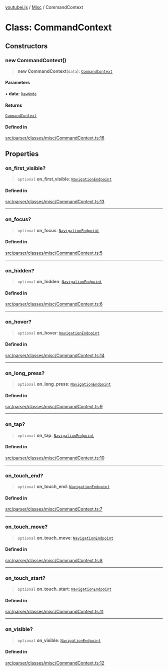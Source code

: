 [youtubei.js](../../../README.md) / [Misc](../README.md) / CommandContext

# Class: CommandContext

## Constructors

### new CommandContext()

> **new CommandContext**(`data`): [`CommandContext`](CommandContext.md)

#### Parameters

• **data**: [`RawNode`](../../APIResponseTypes/type-aliases/RawNode.md)

#### Returns

[`CommandContext`](CommandContext.md)

#### Defined in

[src/parser/classes/misc/CommandContext.ts:16](https://github.com/LuanRT/YouTube.js/blob/e1650e12979e68b9546bc63989f86b651960a10a/src/parser/classes/misc/CommandContext.ts#L16)

## Properties

### on\_first\_visible?

> `optional` **on\_first\_visible**: [`NavigationEndpoint`](../../YTNodes/classes/NavigationEndpoint.md)

#### Defined in

[src/parser/classes/misc/CommandContext.ts:13](https://github.com/LuanRT/YouTube.js/blob/e1650e12979e68b9546bc63989f86b651960a10a/src/parser/classes/misc/CommandContext.ts#L13)

***

### on\_focus?

> `optional` **on\_focus**: [`NavigationEndpoint`](../../YTNodes/classes/NavigationEndpoint.md)

#### Defined in

[src/parser/classes/misc/CommandContext.ts:5](https://github.com/LuanRT/YouTube.js/blob/e1650e12979e68b9546bc63989f86b651960a10a/src/parser/classes/misc/CommandContext.ts#L5)

***

### on\_hidden?

> `optional` **on\_hidden**: [`NavigationEndpoint`](../../YTNodes/classes/NavigationEndpoint.md)

#### Defined in

[src/parser/classes/misc/CommandContext.ts:6](https://github.com/LuanRT/YouTube.js/blob/e1650e12979e68b9546bc63989f86b651960a10a/src/parser/classes/misc/CommandContext.ts#L6)

***

### on\_hover?

> `optional` **on\_hover**: [`NavigationEndpoint`](../../YTNodes/classes/NavigationEndpoint.md)

#### Defined in

[src/parser/classes/misc/CommandContext.ts:14](https://github.com/LuanRT/YouTube.js/blob/e1650e12979e68b9546bc63989f86b651960a10a/src/parser/classes/misc/CommandContext.ts#L14)

***

### on\_long\_press?

> `optional` **on\_long\_press**: [`NavigationEndpoint`](../../YTNodes/classes/NavigationEndpoint.md)

#### Defined in

[src/parser/classes/misc/CommandContext.ts:9](https://github.com/LuanRT/YouTube.js/blob/e1650e12979e68b9546bc63989f86b651960a10a/src/parser/classes/misc/CommandContext.ts#L9)

***

### on\_tap?

> `optional` **on\_tap**: [`NavigationEndpoint`](../../YTNodes/classes/NavigationEndpoint.md)

#### Defined in

[src/parser/classes/misc/CommandContext.ts:10](https://github.com/LuanRT/YouTube.js/blob/e1650e12979e68b9546bc63989f86b651960a10a/src/parser/classes/misc/CommandContext.ts#L10)

***

### on\_touch\_end?

> `optional` **on\_touch\_end**: [`NavigationEndpoint`](../../YTNodes/classes/NavigationEndpoint.md)

#### Defined in

[src/parser/classes/misc/CommandContext.ts:7](https://github.com/LuanRT/YouTube.js/blob/e1650e12979e68b9546bc63989f86b651960a10a/src/parser/classes/misc/CommandContext.ts#L7)

***

### on\_touch\_move?

> `optional` **on\_touch\_move**: [`NavigationEndpoint`](../../YTNodes/classes/NavigationEndpoint.md)

#### Defined in

[src/parser/classes/misc/CommandContext.ts:8](https://github.com/LuanRT/YouTube.js/blob/e1650e12979e68b9546bc63989f86b651960a10a/src/parser/classes/misc/CommandContext.ts#L8)

***

### on\_touch\_start?

> `optional` **on\_touch\_start**: [`NavigationEndpoint`](../../YTNodes/classes/NavigationEndpoint.md)

#### Defined in

[src/parser/classes/misc/CommandContext.ts:11](https://github.com/LuanRT/YouTube.js/blob/e1650e12979e68b9546bc63989f86b651960a10a/src/parser/classes/misc/CommandContext.ts#L11)

***

### on\_visible?

> `optional` **on\_visible**: [`NavigationEndpoint`](../../YTNodes/classes/NavigationEndpoint.md)

#### Defined in

[src/parser/classes/misc/CommandContext.ts:12](https://github.com/LuanRT/YouTube.js/blob/e1650e12979e68b9546bc63989f86b651960a10a/src/parser/classes/misc/CommandContext.ts#L12)
